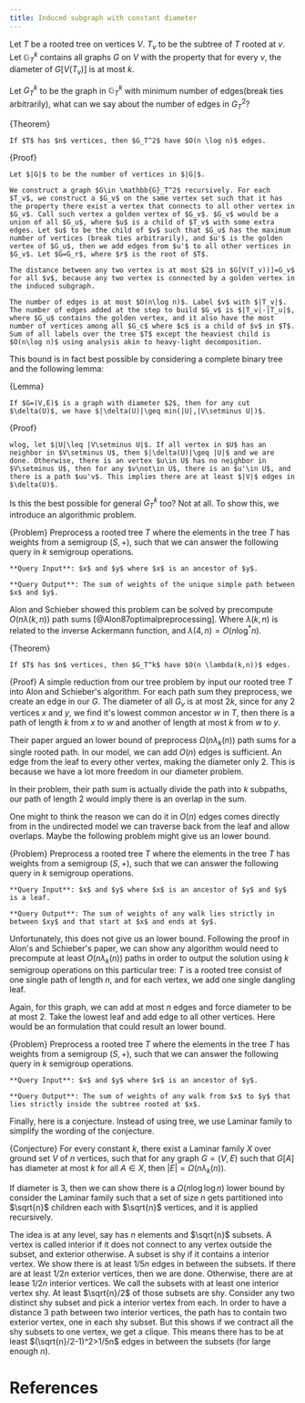 ```yaml
---
title: Induced subgraph with constant diameter
---
```


Let $T$ be a rooted tree on vertices $V$. $T_v$ to be the subtree of $T$ rooted at $v$. Let $\mathbb{G}_T^k$ contains all graphs $G$ on $V$ with the property that for every $v$, the diameter of $G[V(T_v)]$ is at most $k$.

Let $G_T^k$ to be the graph in $\mathbb{G}_T^k$ with minimum number of edges(break ties arbitrarily), what can we say about the number of edges in $G_T^2$?

{Theorem}
	
	If $T$ has $n$ vertices, then $G_T^2$ have $O(n \log n)$ edges. 

{Proof}

	Let $|G|$ to be the number of vertices in $|G|$. 

	We construct a graph $G\in \mathbb{G}_T^2$ recursively. For each $T_v$, we construct a $G_v$ on the same vertex set such that it has the property there exist a vertex that connects to all other vertex in $G_v$. Call such vertex a golden vertex of $G_v$. $G_v$ would be a union of all $G_u$, where $u$ is a child of $T_v$ with some extra edges. Let $u$ to be the child of $v$ such that $G_u$ has the maximum number of vertices (break ties arbitrarily), and $u'$ is the golden vertex of $G_u$, then we add edges from $u'$ to all other vertices in $G_v$. Let $G=G_r$, where $r$ is the root of $T$.

	The distance between any two vertex is at most $2$ in $G[V(T_v))]=G_v$ for all $v$, because any two vertex is connected by a golden vertex in the induced subgraph.

	The number of edges is at most $O(n\log n)$. Label $v$ with $|T_v|$. The number of edges added at the step to build $G_v$ is $|T_v|-|T_u|$, where $G_u$ contains the golden vertex, and it also have the most number of vertices among all $G_c$ where $c$ is a child of $v$ in $T$. Sum of all labels over the tree $T$ except the heaviest child is $O(n\log n)$ using analysis akin to heavy-light decomposition. 

This bound is in fact best possible by considering a complete binary tree and the following lemma:

{Lemma}

	If $G=(V,E)$ is a graph with diameter $2$, then for any cut $\delta(U)$, we have $|\delta(U)|\geq min(|U|,|V\setminus U|)$.

{Proof}
	
	wlog, let $|U|\leq |V\setminus U|$. If all vertex in $U$ has an neighbor in $V\setminus U$, then $|\delta(U)|\geq |U|$ and we are done. Otherwise, there is an vertex $u\in U$ has no neighbor in $V\setminus U$, then for any $v\not\in U$, there is an $u'\in U$, and there is a path $uu'v$. This implies there are at least $|V|$ edges in $\delta(U)$. 

Is this the best possible for general $G_T^k$ too? Not at all. To show this, we introduce an algorithmic problem.

{Problem}
	Preprocess a rooted tree $T$ where the elements in the tree $T$ has weights from a semigroup $(S,+)$, such that we can answer the following query in $k$ semigroup operations. 

	**Query Input**: $x$ and $y$ where $x$ is an ancestor of $y$.

	**Query Output**: The sum of weights of the unique simple path between $x$ and $y$.

Alon and Schieber showed this problem can be solved by precompute $O(n\lambda(k,n))$ path sums [@Alon87optimalpreprocessing]. Where $\lambda(k,n)$ is related to the inverse Ackermann function, and $\lambda(4,n)=O(n\log^*n)$. 

{Theorem}
	
	If $T$ has $n$ vertices, then $G_T^k$ have $O(n \lambda(k,n))$ edges.

{Proof}
	A simple reduction from our tree problem by input our rooted tree $T$ into Alon and Schieber's algorithm. For each path sum they preprocess, we create an edge in our $G$. The diameter of all $G_v$ is at most $2k$, since for any 2 vertices $x$ and $y$, we find it's lowest common ancestor $w$ in $T$, then there is a path of length $k$ from $x$ to $w$ and another of length at most $k$ from $w$ to $y$. 

Their paper argued an lower bound of preprocess $\Omega(n\lambda_k(n))$ path sums for a single rooted path. In our model, we can add $O(n)$ edges is sufficient. An edge from the leaf to every other vertex, making the diameter only $2$. This is because we have a lot more freedom in our diameter problem. 

In their problem, their path sum is actually divide the path into $k$ subpaths, our path of length $2$ would imply there is an overlap in the sum.

One might to think the reason we can do it in $O(n)$ edges comes directly from in the undirected model we can traverse back from the leaf and allow overlaps. Maybe the following problem might give us an lower bound. 

{Problem}
	Preprocess a rooted tree $T$ where the elements in the tree $T$ has weights from a semigroup $(S,+)$, such that we can answer the following query in $k$ semigroup operations. 

	**Query Input**: $x$ and $y$ where $x$ is an ancestor of $y$ and $y$ is a leaf.

	**Query Output**: The sum of weights of any walk lies strictly in between $xy$ and that start at $x$ and ends at $y$.

Unfortunately, this does not give us an lower bound. Following the proof in Alon's and Schieber's paper, we can show any algorithm would need to precompute at least $O(n\lambda_k(n))$ paths in order to output the solution using $k$ semigroup operations on this particular tree: $T$ is a rooted tree consist of one single path of length $n$, and for each vertex, we add one single dangling leaf. 

Again, for this graph, we can add at most $n$ edges and force diameter to be at most $2$. Take the lowest leaf and add edge to all other vertices. Here would be an formulation that could result an lower bound.

{Problem}
	Preprocess a rooted tree $T$ where the elements in the tree $T$ has weights from a semigroup $(S,+)$, such that we can answer the following query in $k$ semigroup operations. 

	**Query Input**: $x$ and $y$ where $x$ is an ancestor of $y$.

	**Query Output**: The sum of weights of any walk from $x$ to $y$ that lies strictly inside the subtree rooted at $x$.

Finally, here is a conjecture. Instead of using tree, we use Laminar family to simplify the wording of the conjecture. 

{Conjecture}
	For every constant $k$, there exist a Laminar family $X$ over ground set $V$ of $n$ vertices, such that for any graph $G=(V,E)$ such that $G[A]$ has diameter at most $k$ for all $A\in X$, then $|E|=\Omega(n\lambda_k(n))$.

If diameter is $3$, then we can show there is a $\Omega(n\log \log n)$ lower bound by consider the Laminar family such that a set of size $n$ gets partitioned into $\sqrt{n}$ children each with $\sqrt{n}$ vertices, and it is applied recursively.

The idea is at any level, say has $n$ elements and $\sqrt{n}$ subsets. A vertex is called interior if it does not connect to any vertex outside the subset, and exterior otherwise. A subset is shy if it contains a interior vertex. We show there is at least $1/5 n$ edges in between the subsets. If there are at least $1/2n$ exterior vertices, then we are done. Otherwise, there are at lease $1/2n$ interior vertices. We call the subsets with at least one interior vertex shy. At least $\sqrt{n}/2$ of those subsets are shy. Consider any two distinct shy subset and pick a interior vertex from each. In order to have a distance 3 path between two interior vertices, the path has to contain two exterior vertex, one in each shy subset. But this shows if we contract all the shy subsets to one vertex, we get a clique. This means there has to be at least $(\sqrt{n}/2-1)^2>1/5n$ edges in between the subsets (for large enough $n$). 

# References